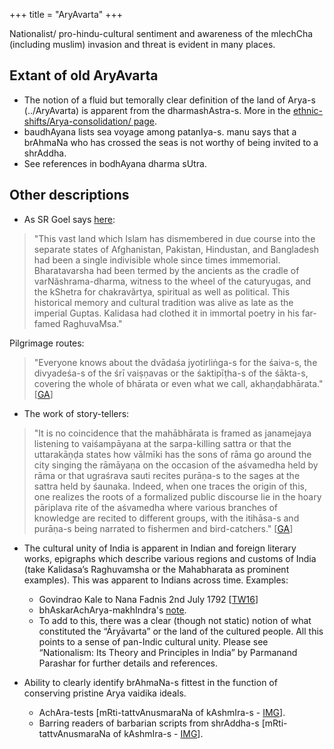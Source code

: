 +++
title = "AryAvarta"
+++


Nationalist/ pro-hindu-cultural sentiment and awareness of the mlechCha (including muslim) invasion and threat is evident in many places.

## Extant of old AryAvarta
- The notion of a fluid but temorally clear definition of the land of Arya-s (../AryAvarta) is apparent from the dharmashAstra-s. More in the [ethnic-shifts/Arya-consolidation/ page](../../social-cultivation/clan/ethnic-shifts/Arya-consolidation/).
-  baudhAyana lists sea voyage among patanIya-s. manu says that a brAhmaNa who has crossed the seas is not worthy of being invited to a shrAddha.
- See references in bodhAyana dharma sUtra.


## Other descriptions
- As SR Goel says [here](http://www.voiceofdharma.org/books/siii/ch9.htm): 
  
> "This vast land which Islam has dismembered in due course into the separate states of Afghanistan, Pakistan, Hindustan, and Bangladesh had been a single indivisible whole since times immemorial. Bharatavarsha had been termed by the ancients as the cradle of varNãshrama-dharma, witness to the wheel of the caturyugas, and the kShetra for chakravãrtya, spiritual as well as political. This historical memory and cultural tradition was alive as late as the imperial Guptas. Kalidasa had clothed it in immortal poetry in his far-famed RaghuvaMsa."

Pilgrimage routes: 

> "Everyone knows about the dvādaśa jyotirliṅga-s for the śaiva-s, the divyadeśa-s of the śrī vaiṣṇavas or the śaktipīṭha-s of the śākta-s, covering the whole of bhārata or even what we call, akhaṇḍabhārata." \[[GA](https://aryanthought.wordpress.com/2017/01/20/of-invisible-threads-the-veda-and-the-strangest-harikatha-experience/)\]

- The work of story-tellers:

> "It is no coincidence that the mahābhārata is framed as janamejaya listening to vaiśampāyana at the sarpa-killing sattra or that the uttarakāṇḍa states how vālmīki has the sons of rāma go around the city singing the rāmāyaṇa on the occasion of the aśvamedha held by rāma or that ugraśrava sauti recites purāṇa-s to the sages at the sattra held by śaunaka. Indeed, when one traces the origin of this, one realizes the roots of a formalized public discourse lie in the hoary pāriplava rite of the aśvamedha where various branches of knowledge are recited to different groups, with the itihāsa-s and purāṇa-s being narrated to fishermen and bird-catchers." \[[GA](https://aryanthought.wordpress.com/2017/01/20/of-invisible-threads-the-veda-and-the-strangest-harikatha-experience/)\]

- The cultural unity of India is apparent in Indian and foreign literary works, epigraphs which describe various regions and customs of India (take Kalidasa’s Raghuvamsha or the Mahabharata as prominent examples). This was apparent to Indians across time. Examples:
    - Govindrao Kale to Nana Fadnis 2nd July 1792 \[[TW16](https://twitter.com/ColonelGerard/status/769052097711054848/photo/1)\]
    - bhAskarAchArya-makhIndra's [note](http://manasataramgini.wordpress.com/2014/10/26/the-domain-of-india-according-to-bhaskararaya-makhindra/#like-6828).
    - To add to this, there was a clear (though not static) notion of what constituted the “Āryāvarta” or the land of the cultured people. All this points to a sense of pan-Indic cultural unity. Please see “Nationalism: Its Theory and Principles in India” by Parmanand Parashar for further details and references.

- Ability to clearly identify brAhmaNa-s fittest in the function of conserving pristine Arya vaidika ideals.
    - AchAra-tests  \[mRti-tattvAnusmaraNa of kAshmIra-s - [IMG](../../../../images/snippets/mRti-tattvAnusmaraNa-AchAra-test-kAshmIra.jpg)\].
    - Barring readers of barbarian scripts from shrAddha-s \[mRti-tattvAnusmaraNa of kAshmIra-s - [IMG](../../../../images/snippets/mRti-tattvAnusmaraNa-AchAra-test-kAshmIra.jpg)\].

